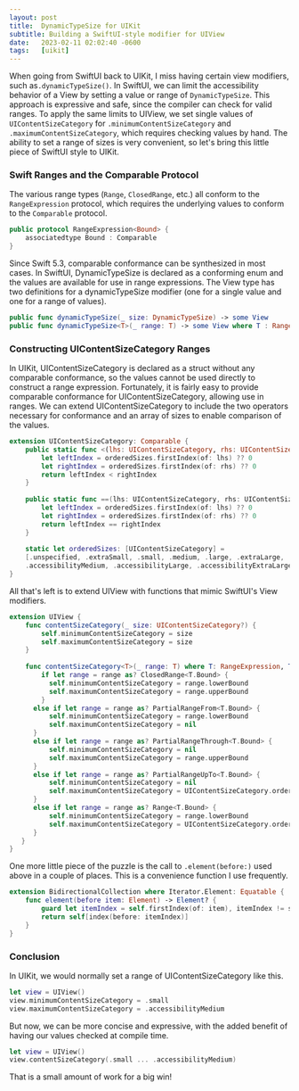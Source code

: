```yaml
---
layout: post
title:  DynamicTypeSize for UIKit
subtitle: Building a SwiftUI-style modifier for UIView
date:   2023-02-11 02:02:40 -0600
tags:   [uikit]
---
```


When going from SwiftUI back to UIKit, I miss having certain view modifiers, such as`.dynamicTypeSize()`. In SwiftUI, we can limit the accessibility behavior of a View by setting a value or range of `DynamicTypeSize`. This approach is expressive and safe, since the compiler can check for valid ranges. To apply the same limits to UIView, we set single values of `UIContentSizeCategory` for `.minimumContentSizeCategory` and `.maximumContentSizeCategory`, which requires checking values by hand. The ability to set a range of sizes is very convenient, so let's bring this little piece of SwiftUI style to UIKit.

### Swift Ranges and the Comparable Protocol
The various range types (`Range`, `ClosedRange`, etc.) all conform to the `RangeExpression` protocol, which requires the underlying values to conform to the `Comparable` protocol.

````swift
public protocol RangeExpression<Bound> {
    associatedtype Bound : Comparable
}
````

Since Swift 5.3, comparable conformance can be synthesized in most cases. In SwiftUI, DynamicTypeSize is declared as a conforming enum and the values are available for use in range expressions. The View type has two definitions for a dynamicTypeSize modifier (one for a single value and one for a range of values).

````swift
public func dynamicTypeSize(_ size: DynamicTypeSize) -> some View
public func dynamicTypeSize<T>(_ range: T) -> some View where T : RangeExpression, T.Bound == DynamicTypeSize
````

### Constructing UIContentSizeCategory Ranges
In UIKit, UIContentSizeCategory is declared as a struct without any comparable conformance, so the values cannot be used directly to construct a range expression. Fortunately, it is fairly easy to provide comparable conformance for UIContentSizeCategory, allowing use in ranges. We can extend UIContentSizeCategory to include the two operators necessary for conformance and an array of sizes to enable comparison of the values.

````swift
extension UIContentSizeCategory: Comparable {
    public static func <(lhs: UIContentSizeCategory, rhs: UIContentSizeCategory) -> Bool {
        let leftIndex = orderedSizes.firstIndex(of: lhs) ?? 0
        let rightIndex = orderedSizes.firstIndex(of: rhs) ?? 0
        return leftIndex < rightIndex
    }
  
    public static func ==(lhs: UIContentSizeCategory, rhs: UIContentSizeCategory) -> Bool {
        let leftIndex = orderedSizes.firstIndex(of: lhs) ?? 0
        let rightIndex = orderedSizes.firstIndex(of: rhs) ?? 0
        return leftIndex == rightIndex
    }
  
    static let orderedSizes: [UIContentSizeCategory] =
    [.unspecified, .extraSmall, .small, .medium, .large, .extraLarge, .extraExtraLarge, .extraExtraExtraLarge,
    .accessibilityMedium, .accessibilityLarge, .accessibilityExtraLarge, .accessibilityExtraExtraLarge, .accessibilityExtraExtraExtraLarge]
}
````

All that's left is to extend UIView with functions that mimic SwiftUI's View modifiers.

````swift
extension UIView {
    func contentSizeCategory(_ size: UIContentSizeCategory?) {
        self.minimumContentSizeCategory = size
        self.maximumContentSizeCategory = size
    }
  
    func contentSizeCategory<T>(_ range: T) where T: RangeExpression, T.Bound == UIContentSizeCategory {
        if let range = range as? ClosedRange<T.Bound> {
          self.minimumContentSizeCategory = range.lowerBound
          self.maximumContentSizeCategory = range.upperBound
        }
      else if let range = range as? PartialRangeFrom<T.Bound> {
          self.minimumContentSizeCategory = range.lowerBound
          self.maximumContentSizeCategory = nil
      }
      else if let range = range as? PartialRangeThrough<T.Bound> {
          self.minimumContentSizeCategory = nil
          self.maximumContentSizeCategory = range.upperBound
      }
      else if let range = range as? PartialRangeUpTo<T.Bound> {
          self.minimumContentSizeCategory = nil
          self.maximumContentSizeCategory = UIContentSizeCategory.orderedSizes.element(before: range.upperBound)
      }
      else if let range = range as? Range<T.Bound> {
          self.minimumContentSizeCategory = range.lowerBound
          self.maximumContentSizeCategory = UIContentSizeCategory.orderedSizes.element(before: range.upperBound)
      }
   }
}
````

One more little piece of the puzzle is the call to `.element(before:)` used above in a couple of places. This is a convenience function I use frequently.

````swift
extension BidirectionalCollection where Iterator.Element: Equatable {
    func element(before item: Element) -> Element? {
        guard let itemIndex = self.firstIndex(of: item), itemIndex != startIndex else { return nil }
        return self[index(before: itemIndex)]
    }
}
````

### Conclusion
In UIKit, we would normally set a range of UIContentSizeCategory like this.

````swift
let view = UIView()
view.minimumContentSizeCategory = .small
view.maximumContentSizeCategory = .accessibilityMedium
````

But now, we can be more concise and expressive, with the added benefit of having our values checked at compile time.

````swift
let view = UIView()
view.contentSizeCategory(.small ... .accessibilityMedium)
````

That is a small amount of work for a big win!